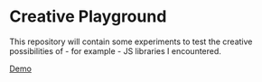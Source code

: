 # Creative Playground

This repository will contain some experiments to test the creative possibilities of - for example - JS libraries I encountered. 

[Demo](https://robbertvancaem.github.io/creative-playground/)
